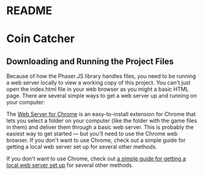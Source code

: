 # README

# Coin Catcher

## Downloading and Running the Project Files

Because of how the Phaser.JS library handles files, you need to be running a web server locally to view a working copy of this project. You can't just open the index.html file in your web browser as you might a basic HTML page. There are several simple ways to get a web server up and running on your computer:

The <a href="https://chrome.google.com/webstore/detail/web-server-for-chrome/ofhbbkphhbklhfoeikjpcbhemlocgigb?hl=en" target="_blank">Web Server for Chrome</a> is an easy-to-install extension for Chrome that lets you select a folder on your computer (like the folder with the game files in them) and deliver them through a basic web server. This is probably the easiest way to get started — but you'll need to use the Chrome web browser.
If you don't want to use Chrome, check out a simple guide for getting a local web server set up for several other methods.

If you don't want to use Chrome, check out <a href="https://gist.github.com/jgravois/5e73b56fa7756fd00b89" target="_blank">a simple guide for getting a local web server set up</a> for several other methods.
